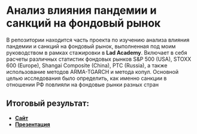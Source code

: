 # Анализ влияния пандемии и санкций на фондовый рынок 
  
В репозитории находится часть проекта по изучению анализа влияния пандемии и санкций на фондовый рынок, выполненная под моим руководством в рамках стажировки в **Lad Academy**. Включает в себя расчеты различных статистик фондовых рынков S&P 500 (USA), STOXX 600 (Europe), Shangai Composite (China), PTC (Russia), а также использование методов ARMA-TGARCH и метода копул. Основной целью исследования было определить, как именно санкции в отношении РФ повлияли на фондовые рынки разных стран
  
## Итоговый результат:
  
 - [**Сайт**](https://sanctions-impact.lad-academy.ru/)
 - [**Презентация**](https://drive.google.com/file/d/1YqUc_dPbYXOpFgiZCZuhrdJFnaR4-Wck/view?usp=sharing)